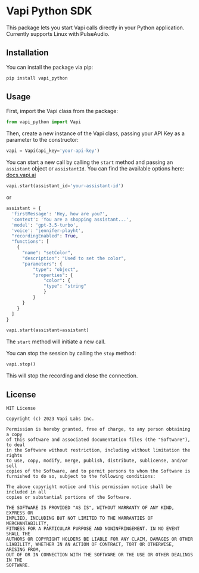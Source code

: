 # Vapi Python SDK

This package lets you start Vapi calls directly in your Python application. Currently supports Linux with PulseAudio.

## Installation

You can install the package via pip:

```bash
pip install vapi_python
```

## Usage

First, import the Vapi class from the package:

```python
from vapi_python import Vapi
```

Then, create a new instance of the Vapi class, passing your API Key as a parameter to the constructor:

```python
vapi = Vapi(api_key='your-api-key')
```

You can start a new call by calling the `start` method and passing an `assistant` object or `assistantId`. You can find the available options here: [docs.vapi.ai](https://docs.vapi.ai/api-reference/assistants/create-assistant)

```python
vapi.start(assistant_id='your-assistant-id')
```
or
```python
assistant = {
  'firstMessage': 'Hey, how are you?',
  'context': 'You are a shopping assistant...',
  'model': 'gpt-3.5-turbo',
  'voice': 'jennifer-playht',
  "recordingEnabled": True,
  "functions": [
    {
      "name": "setColor",
      "description": "Used to set the color",
      "parameters": { 
          "type": "object",
          "properties": { 
              "color": { 
              "type": "string" 
              } 
          }
      }
    }
  ]
}

vapi.start(assistant=assistant)
```

The `start` method will initiate a new call. 

You can stop the session by calling the `stop` method:

```python
vapi.stop()
```

This will stop the recording and close the connection.

## License

```
MIT License

Copyright (c) 2023 Vapi Labs Inc.

Permission is hereby granted, free of charge, to any person obtaining a copy
of this software and associated documentation files (the "Software"), to deal
in the Software without restriction, including without limitation the rights
to use, copy, modify, merge, publish, distribute, sublicense, and/or sell
copies of the Software, and to permit persons to whom the Software is
furnished to do so, subject to the following conditions:

The above copyright notice and this permission notice shall be included in all
copies or substantial portions of the Software.

THE SOFTWARE IS PROVIDED "AS IS", WITHOUT WARRANTY OF ANY KIND, EXPRESS OR
IMPLIED, INCLUDING BUT NOT LIMITED TO THE WARRANTIES OF MERCHANTABILITY,
FITNESS FOR A PARTICULAR PURPOSE AND NONINFRINGEMENT. IN NO EVENT SHALL THE
AUTHORS OR COPYRIGHT HOLDERS BE LIABLE FOR ANY CLAIM, DAMAGES OR OTHER
LIABILITY, WHETHER IN AN ACTION OF CONTRACT, TORT OR OTHERWISE, ARISING FROM,
OUT OF OR IN CONNECTION WITH THE SOFTWARE OR THE USE OR OTHER DEALINGS IN THE
SOFTWARE.
```


